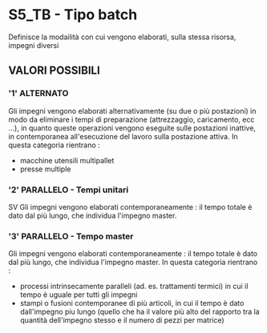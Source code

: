 # S5_TB     -  Tipo batch
Definisce la modailità con cui vengono elaborati, sulla stessa risorsa, impegni diversi

## VALORI POSSIBILI

### '1' ALTERNATO
Gli impegni vengono elaborati alternativamente (su due o più postazioni) in modo da eliminare i tempi di preparazione
(attrezzaggio, caricamento, ecc ...), in quanto queste operazioni vengono eseguite sulle postazioni inattive, in
contemporanea all'esecuzione del lavoro sulla postazione attiva.
In questa categoria rientrano : 
- macchine utensili multipallet
- presse multiple

### '2' PARALLELO - Tempi unitari
SV
Gli impegni vengono elaborati contemporaneamente :  il tempo totale è dato dal più lungo, che individua l'impegno master.

### '3' PARALLELO - Tempo master
Gli impegni vengono elaborati contemporaneamente :  il tempo totale è dato dal più lungo, che individua l'impegno master.
In questa categoria rientrano : 
- processi intrinsecamente paralleli (ad. es. trattamenti termici) in cui il tempo è uguale per tutti gli impegni
- stampi o fusioni contemporanee di più articoli, in cui il tempo è dato dall'impegno piu lungo (quello che ha il
  valore più alto del rapporto tra la quantità dell'impegno stesso e il numero di pezzi per matrice)

